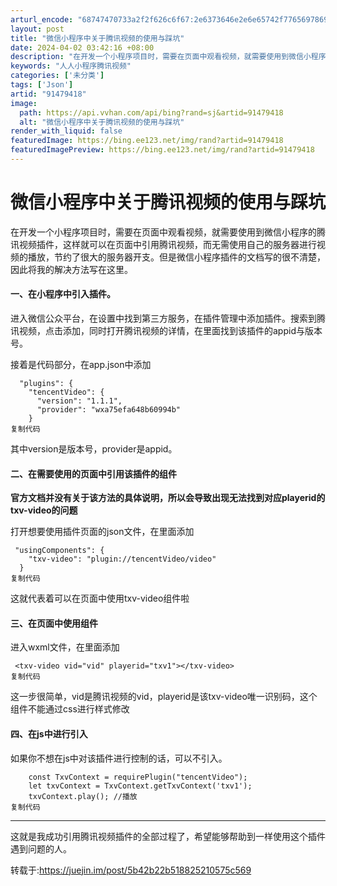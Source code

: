 ```yaml
---
arturl_encode: "68747470733a2f2f626c6f67:2e6373646e2e6e65742f77656978696e5f3334323333363138:2f61727469636c652f64657461696c732f3931343739343138"
layout: post
title: "微信小程序中关于腾讯视频的使用与踩坑"
date: 2024-04-02 03:42:16 +08:00
description: "在开发一个小程序项目时，需要在页面中观看视频，就需要使用到微信小程序的腾讯视频插件，这样就可以在页面"
keywords: "人人小程序腾讯视频"
categories: ['未分类']
tags: ['Json']
artid: "91479418"
image:
  path: https://api.vvhan.com/api/bing?rand=sj&artid=91479418
  alt: "微信小程序中关于腾讯视频的使用与踩坑"
render_with_liquid: false
featuredImage: https://bing.ee123.net/img/rand?artid=91479418
featuredImagePreview: https://bing.ee123.net/img/rand?artid=91479418
---
```


# 微信小程序中关于腾讯视频的使用与踩坑

在开发一个小程序项目时，需要在页面中观看视频，就需要使用到微信小程序的腾讯视频插件，这样就可以在页面中引用腾讯视频，而无需使用自己的服务器进行视频的播放，节约了很大的服务器开支。但是微信小程序插件的文档写的很不清楚，因此将我的解决方法写在这里。

#### 一、在小程序中引入插件。

进入微信公众平台，在设置中找到第三方服务，在插件管理中添加插件。搜索到腾讯视频，点击添加，同时打开腾讯视频的详情，在里面找到该插件的appid与版本号。

接着是代码部分，在app.json中添加

```
  "plugins": {
    "tencentVideo": {
      "version": "1.1.1",
      "provider": "wxa75efa648b60994b"
    }
复制代码
```

其中version是版本号，provider是appid。

#### 二、在需要使用的页面中引用该插件的组件

**官方文档并没有关于该方法的具体说明，所以会导致出现无法找到对应playerid的txv-video的问题**

打开想要使用插件页面的json文件，在里面添加

```
 "usingComponents": {
    "txv-video": "plugin://tencentVideo/video"
  }
复制代码
```

这就代表着可以在页面中使用txv-video组件啦

#### 三、在页面中使用组件

进入wxml文件，在里面添加

```
 <txv-video vid="vid" playerid="txv1"></txv-video> 
复制代码
```

这一步很简单，vid是腾讯视频的vid，playerid是该txv-video唯一识别码，这个组件不能通过css进行样式修改

#### 四、在js中进行引入

如果你不想在js中对该插件进行控制的话，可以不引入。

```
    const TxvContext = requirePlugin("tencentVideo");
    let txvContext = TxvContext.getTxvContext('txv1');
    txvContext.play(); //播放
复制代码
```

---

这就是我成功引用腾讯视频插件的全部过程了，希望能够帮助到一样使用这个插件遇到问题的人。

转载于:https://juejin.im/post/5b42b22b518825210575c569